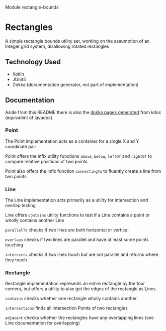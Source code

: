 Module rectangle-bounds

# Rectangles

A simple rectangle bounds utility set, working on the assumption of an Integer grid system, disallowing rotated rectangles

## Technology Used
- Kotlin
- JUnit5
- Dokka (documentation generator, not part of implementation)

## Documentation

Aside from this README there is also the [dokka pages generated](https://jessecorbett.github.io/rectangles/) from kdoc
(equivalent of javadoc)

### Point

The Point implementation acts as a container for a single X and Y coordinate pair

Point offers the infix utility functions `above`, `below`, `leftOf` and `rightOf` to
compare relative positions of two points.

Point also offers the infix function `connectingTo` to fluently create a line from two points

### Line

The Line implementation acts primarily as a utility for intersection and overlap testing

Line offers `contains` utility functions to test if a Line contains a point or wholly contains another Line

`parallelTo` checks if two lines are both horizontal or vertical

`overlaps` checks if two lines are parallel and have at least some points touching

`intersects` checks if two lines touch but are not parallel and returns where they touch

### Rectangle

Rectangle implementation represents an entire rectangle by the four corners, but offers a utility to also get the edges of the rectangle as Lines

`contains` checks whether one rectangle wholly contains another

`intersections` finds all intersection Points of two rectangles

`adjacent` checks whether the rectangles have any overlapping lines (see Line documentation for overlapping)
